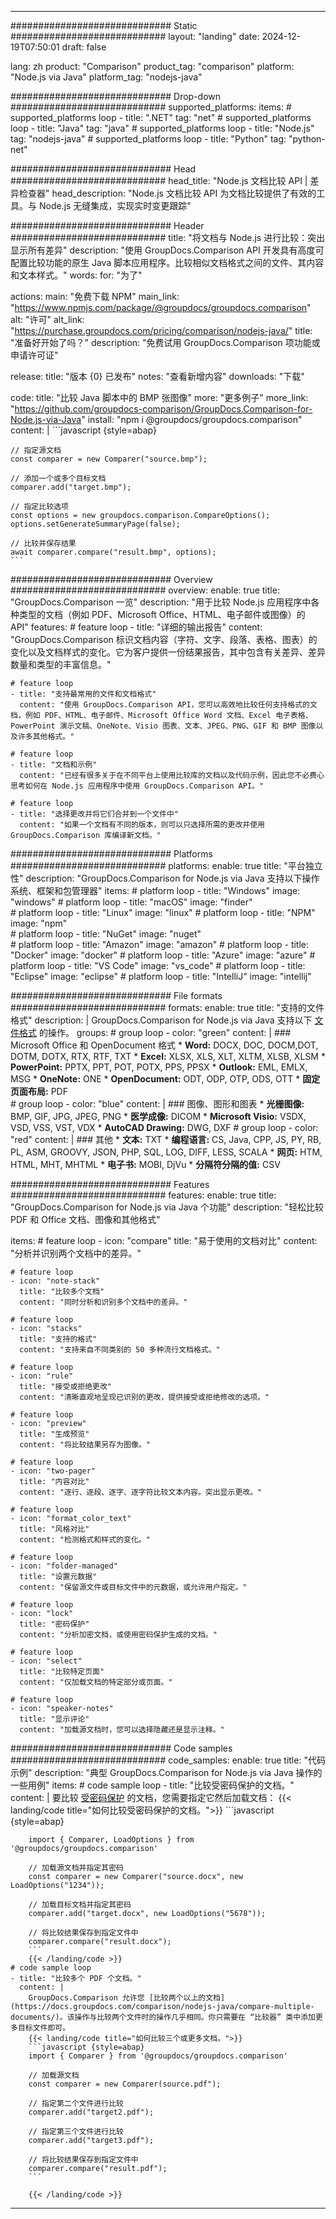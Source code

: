 
---
############################# Static ############################
layout: "landing"
date: 2024-12-19T07:50:01
draft: false

lang: zh
product: "Comparison"
product_tag: "comparison"
platform: "Node.js via Java"
platform_tag: "nodejs-java"

############################# Drop-down ############################
supported_platforms:
  items:
    # supported_platforms loop
    - title: ".NET"
      tag: "net"
    # supported_platforms loop
    - title: "Java"
      tag: "java"
    # supported_platforms loop
    - title: "Node.js"
      tag: "nodejs-java"
    # supported_platforms loop
    - title: "Python"
      tag: "python-net"

############################# Head ############################
head_title: "Node.js 文档比较 API | 差异检查器"
head_description: "Node.js 文档比较 API 为文档比较提供了有效的工具。与 Node.js 无缝集成，实现实时变更跟踪"

############################# Header ############################
title: "将文档与 Node.js 进行比较：突出显示所有差异"
description: "使用 GroupDocs.Comparison API 开发具有高度可配置比较功能的原生 Java 脚本应用程序。比较相似文档格式之间的文件、其内容和文本样式。"
words:
  for: "为了"

actions:
  main: "免费下载 NPM"
  main_link: "https://www.npmjs.com/package/@groupdocs/groupdocs.comparison"
  alt: "许可"
  alt_link: "https://purchase.groupdocs.com/pricing/comparison/nodejs-java/"
  title: "准备好开始了吗？"
  description: "免费试用 GroupDocs.Comparison 项功能或申请许可证"

release:
  title: "版本 {0} 已发布"
  notes: "查看新增内容"
  downloads: "下载"

code:
  title: "比较 Java 脚本中的 BMP 张图像"
  more: "更多例子"
  more_link: "https://github.com/groupdocs-comparison/GroupDocs.Comparison-for-Node.js-via-Java"
  install: "npm i @groupdocs/groupdocs.comparison"
  content: |
    ```javascript {style=abap}

    // 指定源文档
    const comparer = new Comparer("source.bmp");

    // 添加一个或多个目标文档
    comparer.add("target.bmp");

    // 指定比较选项
    const options = new groupdocs.comparison.CompareOptions();
    options.setGenerateSummaryPage(false);

    // 比较并保存结果
    await comparer.compare("result.bmp", options);
    ```

############################# Overview ############################
overview:
  enable: true
  title: "GroupDocs.Comparison 一览"
  description: "用于比较 Node.js 应用程序中各种类型的文档（例如 PDF、Microsoft Office、HTML、电子邮件或图像）的 API"
  features:
    # feature loop
    - title: "详细的输出报告"
      content: "GroupDocs.Comparison 标识文档内容（字符、文字、段落、表格、图表）的变化以及文档样式的变化。它为客户提供一份结果报告，其中包含有关差异、差异数量和类型的丰富信息。"

    # feature loop
    - title: "支持最常用的文件和文档格式"
      content: "使用 GroupDocs.Comparison API，您可以高效地比较任何支持格式的文档，例如 PDF、HTML、电子邮件、Microsoft Office Word 文档、Excel 电子表格、PowerPoint 演示文稿、OneNote、Visio 图表、文本、JPEG、PNG、GIF 和 BMP 图像以及许多其他格式。"

    # feature loop
    - title: "文档和示例"
      content: "已经有很多关于在不同平台上使用比较库的文档以及代码示例，因此您不必费心思考如何在 Node.js 应用程序中使用 GroupDocs.Comparison API。"

    # feature loop
    - title: "选择更改并将它们合并到一个文件中"
      content: "如果一个文档有不同的版本，则可以只选择所需的更改并使用 GroupDocs.Comparison 库编译新文档。"

############################# Platforms ############################
platforms:
  enable: true
  title: "平台独立性"
  description: "GroupDocs.Comparison for Node.js via Java 支持以下操作系统、框架和包管理器"
  items:
    # platform loop
    - title: "Windows"
      image: "windows"
    # platform loop
    - title: "macOS"
      image: "finder"      
    # platform loop
    - title: "Linux"
      image: "linux"
    # platform loop
    - title: "NPM"
      image: "npm"  
    # platform loop
    - title: "NuGet"
      image: "nuget"      
    # platform loop
    - title: "Amazon"
      image: "amazon"
    # platform loop
    - title: "Docker"
      image: "docker"
    # platform loop
    - title: "Azure"
      image: "azure"
    # platform loop
    - title: "VS Code"
      image: "vs_code"
    # platform loop
    - title: "Eclipse"
      image: "eclipse"
    # platform loop
    - title: "IntelliJ"
      image: "intellij"

############################# File formats ############################
formats:
  enable: true
  title: "支持的文件格式"
  description: |
    GroupDocs.Comparison for Node.js via Java 支持以下 [文件格式](https://docs.groupdocs.com/comparison/nodejs-java/supported-document-formats/) 的操作。
  groups:
    # group loop
    - color: "green"
      content: |
        ### Microsoft Office 和 OpenDocument 格式
        * **Word:** DOCX, DOC, DOCM,DOT, DOTM, DOTX, RTX, RTF, TXT
        * **Excel:** XLSX, XLS, XLT, XLTM, XLSB, XLSM
        * **PowerPoint:** PPTX, PPT, POT, POTX, PPS, PPSX
        * **Outlook:** EML, EMLX, MSG
        * **OneNote:** ONE
        * **OpenDocument:** ODT, ODP, OTP, ODS, OTT
        * **固定页面布局:** PDF        
    # group loop
    - color: "blue"
      content: |
        ### 图像、图形和图表
        * **光栅图像:** BMP, GIF, JPG, JPEG, PNG
        * **医学成像:** DICOM
        * **Microsoft Visio:** VSDX, VSD, VSS, VST, VDX
        * **AutoCAD Drawing:** DWG, DXF
      # group loop
    - color: "red"
      content: |
        ### 其他
        * **文本:** TXT
        * **编程语言:** CS, Java, CPP, JS, PY, RB, PL, ASM, GROOVY, JSON, PHP, SQL, LOG, DIFF, LESS, SCALA
        * **网页:** HTM, HTML, MHT, MHTML
        * **电子书:** MOBI, DjVu
        * **分隔符分隔的值:** CSV

############################# Features ############################
features:
  enable: true
  title: "GroupDocs.Comparison for Node.js via Java 个功能"
  description: "轻松比较 PDF 和 Office 文档、图像和其他格式"

  items:
    # feature loop
    - icon: "compare"
      title: "易于使用的文档对比"
      content: "分析并识别两个文档中的差异。"

    # feature loop
    - icon: "note-stack"
      title: "比较多个文档"
      content: "同时分析和识别多个文档中的差异。"

    # feature loop
    - icon: "stacks"
      title: "支持的格式"
      content: "支持来自不同类别的 50 多种流行文档格式。"

    # feature loop
    - icon: "rule"
      title: "接受或拒绝更改"
      content: "清晰直观地呈现已识别的更改，提供接受或拒绝修改的选项。"

    # feature loop
    - icon: "preview"
      title: "生成预览"
      content: "将比较结果另存为图像。"

    # feature loop
    - icon: "two-pager"
      title: "内容对比"
      content: "逐行、逐段、逐字、逐字符比较文本内容。突出显示更改。"

    # feature loop
    - icon: "format_color_text"
      title: "风格对比"
      content: "检测格式和样式的变化。"

    # feature loop
    - icon: "folder-managed"
      title: "设置元数据"
      content: "保留源文件或目标文件中的元数据，或允许用户指定。"

    # feature loop
    - icon: "lock"
      title: "密码保护"
      content: "分析加密文档，或使用密码保护生成的文档。"

    # feature loop
    - icon: "select"
      title: "比较特定页面"
      content: "仅加载文档的特定部分或页面。"

    # feature loop
    - icon: "speaker-notes"
      title: "显示评论"
      content: "加载源文档时，您可以选择隐藏还是显示注释。"

############################# Code samples ############################
code_samples:
  enable: true
  title: "代码示例"
  description: "典型 GroupDocs.Comparison for Node.js via Java 操作的一些用例"
  items:
    # code sample loop
    - title: "比较受密码保护的文档。"
      content: |
        要比较 [受密码保护](https://docs.groupdocs.com/comparison/nodejs-java/load-password-protected-documents/) 的文档，您需要指定它然后加载文档：
        {{< landing/code title="如何比较受密码保护的文档。">}}
        ```javascript {style=abap}

        import { Comparer, LoadOptions } from '@groupdocs/groupdocs.comparison'

        // 加载源文档并指定其密码
        const comparer = new Comparer("source.docx", new LoadOptions("1234"));

        // 加载目标文档并指定其密码
        comparer.add("target.docx", new LoadOptions("5678"));

        // 将比较结果保存到指定文件中
        comparer.compare("result.docx");
        ```
        {{< /landing/code >}}
    # code sample loop
    - title: "比较多个 PDF 个文档。"
      content: |
        GroupDocs.Comparison 允许您 [比较两个以上的文档](https://docs.groupdocs.com/comparison/nodejs-java/compare-multiple-documents/)。该操作与比较两个文件时的操作几乎相同。你只需要在 “比较器” 类中添加更多目标文件即可。
        {{< landing/code title="如何比较三个或更多文档。">}}
        ```javascript {style=abap}
        import { Comparer } from '@groupdocs/groupdocs.comparison'

        // 加载源文档
        const comparer = new Comparer(source.pdf");

        // 指定第二个文件进行比较
        comparer.add("target2.pdf");

        // 指定第三个文件进行比较
        comparer.add("target3.pdf");

        // 将比较结果保存到指定文件中
        comparer.compare("result.pdf");
        ```

        {{< /landing/code >}}

---